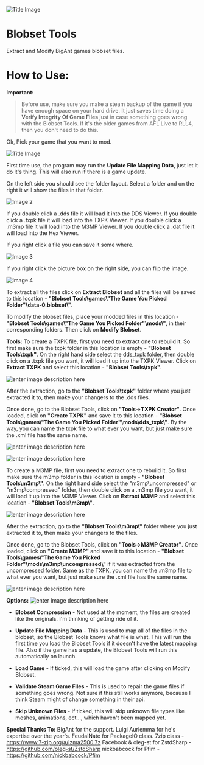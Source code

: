 ![Title Image](https://github.com/Wouldubeinta/Blobset-Tools/blob/master/ReadMe/title.jpg?raw=true)

# Blobset Tools

Extract and Modify BigAnt games blobset files.

# How to Use:

**Important:** 

> Before use, make sure you make a steam backup of the game if you have
> enough space on your hard drive. It just saves time doing a **Verify
> Integrity Of Game Files** just in case something goes wrong with the
> Blobset Tools. If it's the older games from AFL Live to RLL4, then you
> don't need to do this.

Ok, Pick your game that you want to mod.

![Title Image](https://github.com/Wouldubeinta/Blobset-Tools/blob/master/ReadMe/1.jpg?raw=true)

First time use, the program may run the **Update File Mapping Data**, just let it do it's thing. This will also run if there is a game update.

On the left side you should see the folder layout. Select a folder and on the right it will show the files in that folder.

![Image 2](https://github.com/Wouldubeinta/Blobset-Tools/blob/master/ReadMe/2.jpg?raw=true)

If you double click a .dds file it will load it into the DDS Viewer.
If you double click a .txpk file it will load into the TXPK Viewer.
If you doulble click a .m3mp file it will load into the M3MP Viewer.
If you double click a .dat file it will load into the Hex Viewer.

If you right click a file you can save it some where.

![Image 3](https://github.com/Wouldubeinta/Blobset-Tools/blob/master/ReadMe/3.jpg?raw=true)

If you right click the picture box on the right side, you can flip the image.

![Image 4](https://github.com/Wouldubeinta/Blobset-Tools/blob/master/ReadMe/4.jpg?raw=true)

To extract all the files click on **Extract Blobset** and all the files will be saved to this location - **"Blobset Tools\games\\"The Game You Picked Folder"\data-0.blobset\\"**.

To modify the blobset files, place your modded files in this location  - **"Blobset Tools\games\\"The Game You Picked Folder"\mods\\"**, in their corresponding folders. Then click on **Modify Blobset**.

**Tools:** 
To create a TXPK file, first you need to extract one to rebuild it. So first make sure the txpk folder in this location is empty - **"Blobset Tools\txpk\"**.  On the right hand side select the dds_txpk folder, then double click on a .txpk file you want, it will load it up into the TXPK Viewer. Click on **Extract TXPK** and select this location - **"Blobset Tools\txpk\"**.

![enter image description here](https://github.com/Wouldubeinta/Blobset-Tools/blob/master/ReadMe/5.jpg?raw=true)

After the extraction, go to the **"Blobset Tools\txpk"** folder where you just extracted it to, then make your changers to the .dds files.

Once done, go to the Blobset Tools, click on **"Tools->TXPK Creator"**. Once loaded, click on **"Create TXPK"** and save it to this location - **"Blobset Tools\games\\"The Game You Picked Folder"\\mods\dds_txpk\\"**. By the way, you can name the txpk file to what ever you want, but just make sure the .xml file has the same name.

![enter image description here](https://github.com/Wouldubeinta/Blobset-Tools/blob/master/ReadMe/6.jpg?raw=true)

![enter image description here](https://github.com/Wouldubeinta/Blobset-Tools/blob/master/ReadMe/7.jpg?raw=true)

To create a M3MP file, first you need to extract one to rebuild it. So first make sure the m3mp folder in this location is empty - **"Blobset Tools\m3mp\\"**.  On the right hand side select the "m3mp\uncompressed" or "m3mp\compressed" folder, then double click on a .m3mp file you want, it will load it up into the M3MP Viewer. Click on **Extract M3MP** and select this location - **"Blobset Tools\m3mp\\"**.

![enter image description here](https://github.com/Wouldubeinta/Blobset-Tools/blob/master/ReadMe/8.jpg?raw=true)

After the extraction, go to the **"Blobset Tools\m3mp\\"** folder where you just extracted it to, then make your changers to the files.

Once done, go to the Blobset Tools, click on **"Tools->M3MP Creator"**. Once loaded, click on **"Create M3MP"** and save it to this location - **"Blobset Tools\games\\"The Game You Picked Folder"\mods\m3mp\uncompressed\\"** if it was extracted from the uncompressed folder. Same as the TXPK, you can name the .m3mp file to what ever you want, but just make sure the .xml file has the same name.

![enter image description here](https://github.com/Wouldubeinta/Blobset-Tools/blob/master/ReadMe/9.jpg?raw=true)

**Options:**
![enter image description here](https://github.com/Wouldubeinta/Blobset-Tools/blob/master/ReadMe/10.jpg?raw=true)

 - **Blobset Compression** - Not used at the moment, the files are created
   like the originals. I'm thinking of getting ride of it.
   
 - **Update File Mapping Data** - This is used to map all of the files in the
   blobset, so the Blobset Tools knows what file is what. This will run
   the first time you load the Blobset Tools if it doesn't have the
   latest mapping file. Also if the game has a update, the Blobset Tools
   will run this automatically on launch.
   
 - **Load Game** - If ticked, this will load the game after clicking on
   Modify Blobset.
   
 - **Validate Steam Game Files** - This is used to repair the game files if
   something goes wrong. Not sure if this still works anymore, because I
   think Steam might of change something in their api.
   
 - **Skip Unknown Files** - If ticked, this will skip unknown file types
   like meshes, animations, ect..., which haven't been mapped yet.

**Special Thanks To:**
BigAnt for the support.
Luigi Auriemma for he's expertise over the year's.
FeudalNate for PackageIO class.
7zip class - https://www.7-zip.org/a/lzma2500.7z
Facebook & oleg-st for ZstdSharp - https://github.com/oleg-st/ZstdSharp
nickbabcock for Pfim - https://github.com/nickbabcock/Pfim
